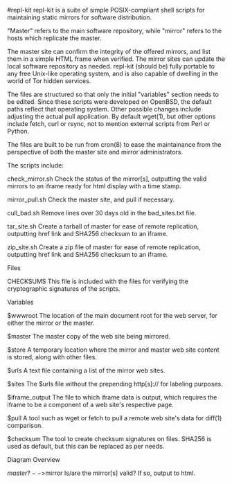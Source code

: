 #repl-kit
repl-kit is a suite of simple POSIX-compliant shell scripts for maintaining static mirrors for software distribution.

"Master" refers to the main software repository, while "mirror" refers to the hosts which replicate the master.

The master site can confirm the integrity of the offered mirrors, and list them in a simple HTML frame when verified. The mirror sites can update the local software repository as needed. repl-kit (should be) fully portable to any free Unix-like operating system, and is also capable of dwelling in the world of Tor hidden services.

The files are structured so that only the initial "variables" section needs to be edited.  Since these scripts were developed on OpenBSD, the default paths reflect that operating system.  Other possible changes include adjusting the actual pull application.  By default wget(1), but other options include fetch, curl or rsync, not to mention external scripts from Perl or Python.

The files are built to be run from cron(8) to ease the maintainance from the perspective of both the master site and mirror administrators.

The scripts include:

check_mirror.sh
Check the status of the mirror[s], outputting the valid mirrors to an iframe ready for html display with a time stamp.

mirror_pull.sh
Check the master site, and pull if necessary.

cull_bad.sh
Remove lines over 30 days old in the bad_sites.txt file.

tar_site.sh
Create a tarball of master for ease of remote replication, outputting href link and SHA256 checksum to an iframe.

zip_site.sh
Create a zip file of master for ease of remote replication, outputting href link and SHA256 checksum to an iframe.

Files

CHECKSUMS
This file is included with the files for verifying the cryptographic signatures of the scripts.

Variables

$wwwroot
The location of the main document root for the web server, for either the mirror or the master.

$master
The master copy of the web site being mirrored.

$store
A temporary location where the mirror and master web site content is stored, along with other files.

$urls
A text file containing a list of the mirror web sites.

$sites
The $urls file without the prepending http[s]:// for labeling purposes.

$iframe_output
The file to which iframe data is output, which requires the iframe to be a component of a web site's respective page.

$pull
A tool such as wget or fetch to pull a remote web site's data for diff(1) comparison.

$checksum
The tool to create checksum signatures on files.  SHA256 is used as default, but this can be replaced as per needs.

Diagram Overview

$master ? -->$mirror
Is/are the mirror[s] valid?  If so, output to html.
